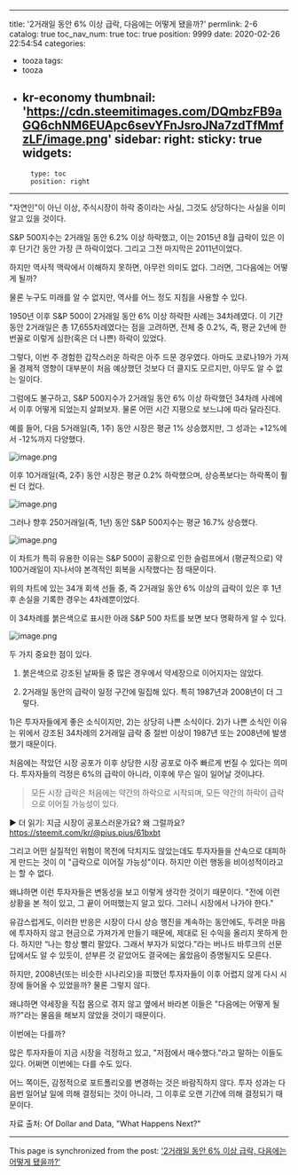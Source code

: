 
---
title: '2거래일 동안 6% 이상 급락, 다음에는 어떻게 됐을까?'
permlink: 2-6
catalog: true
toc_nav_num: true
toc: true
position: 9999
date: 2020-02-26 22:54:54
categories:
- tooza
tags:
- tooza
- kr-economy
thumbnail: 'https://cdn.steemitimages.com/DQmbzFB9aGQ6chNM6EUApc6sevYFnJsroJNa7zdTfMmfzLF/image.png'
sidebar:
    right:
        sticky: true
widgets:
    -
        type: toc
        position: right
---


"자연인"이 아닌 이상, 주식시장이 하락 중이라는 사실, 그것도 상당하다는 사실을 이미 알고 있을 것이다.


S&P 500지수는 2거래일 동안 6.2% 이상 하락했고, 이는 2015년 8월 급락이 있은 이후 단기간 동안 가장 큰 하락이었다. 그리고 그전 마지막은 2011년이었다.


하지만 역사적 맥락에서 이해하지 못하면, 아무런 의미도 없다. 그러면, 그다음에는 어떻게 될까?


물론 누구도 미래를 알 수 없지만, 역사를 어느 정도 지침을 사용할 수 있다.


1950년 이후 S&P 500이 2거래일 동안 6% 이상 하락한 사례는 34차례였다. 이 기간 동안 2거래일은 총 17,655차례였다는 점을 고려하면, 전체 중 0.2%, 즉, 평균 2년에 한 번꼴로 이렇게 심한(혹은 더 나쁜) 하락이 있었다.


그렇다, 이번 주 경험한 갑작스러운 하락은 아주 드문 경우였다. 아마도 코로나19가 가져올 경제적 영향이 대부분이 처음 예상했던 것보다 더 클지도 모르지만, 아무도 알 수 없는 일이다.


그럼에도 불구하고, S&P 500지수가 2거래일 동안 6% 이상 하락했던 34차례 사례에서 이후 어떻게 되었는지 살펴보자. 물론 어떤 시간 지평으로 보느냐에 따라 달라진다.


예를 들어, 다음 5거래일(즉, 1주) 동안 시장은 평균 1% 상승했지만, 그 성과는 +12%에서 -12%까지 다양했다.



![image.png](https://cdn.steemitimages.com/DQmbzFB9aGQ6chNM6EUApc6sevYFnJsroJNa7zdTfMmfzLF/image.png)



이후 10거래일(즉, 2주) 동안 시장은 평균 0.2% 하락했으며, 상승폭보다는 하락폭이 훨씬 더 컸다.



![image.png](https://cdn.steemitimages.com/DQmZ57w1YWStCLRTdEAuNH2U8gC4JGnSHVDewTCPPMUQoBG/image.png)



그러나 향후 250거래일(즉, 1년) 동안 S&P 500지수는 평균 16.7% 상승했다.



![image.png](https://cdn.steemitimages.com/DQmWGGN2ZHuVQs6u3UNeBd4ocQVspB5cdooB3aYXkwx5Rkj/image.png)



이 차트가 특히 유용한 이유는 S&P 500이 공황으로 인한 슬럼프에서 (평균적으로) 약 100거래일이 지나서야 본격적인 회복을 시작했다는 점 때문이다.


위의 차트에 있는 34개 회색 선들 중, 즉 2거래일 동안 6% 이상의 급락이 있은 후 1년 후 손실을 기록한 경우는 4차례뿐이었다.


이 34차례를 붉은색으로 표시한 아래 S&P 500 차트를 보면 보다 명확하게 알 수 있다.



![image.png](https://cdn.steemitimages.com/DQmTUTu3r3oom3iK7BZDjZKPWmL9th5gsb6ShY6sJStKLBk/image.png)



두 가지 중요한 점이 있다.


1) 붉은색으로 강조된 날짜들 중 많은 경우에서 약세장으로 이어지자는 않았다.


2) 2거래일 동안의 급락이 일정 구간에 밀집해 있다. 특히 1987년과 2008년이 더 그렇다.



1)은 투자자들에게 좋은 소식이지만, 2)는 상당히 나쁜 소식이다. 2)가 나쁜 소식인 이유는 위에서 강조된 34차례의 2거래일 급락 중 절반 이상이 1987년 또는 2008년에 발생했기 때문이다.


처음에는 작았던 시장 공포가 이후 상당한 시장 공포로 아주 빠르게 번질 수 있다는 의미다. 투자자들의 걱정은 6%의 급락이 아니라, 이후에 무슨 일이 일어날 것이냐다.


>모든 시장 급락은 처음에는 약간의 하락으로 시작되며, 모든 약간의 하락이 급락으로 이어질 가능성이 있다.


▶ 더 읽기: 지금 시장이 공포스러운가요? 왜 그럴까요?
https://steemit.com/kr/@pius.pius/61bxbt


그리고 어떤 실질적인 위험이 목전에 닥치지도 않았는데도 투자자들을 산속으로 대피하게 만드는 것이 이 "급락으로 이어질 가능성"이다. 하지만 이런 행동을 비이성적이라고는 할 수 없다.


왜냐하면 이런 투자자들은 변동성을 보고 이렇게 생각한 것이기 때문이다. "전에 이런 상황을 본 적이 있고, 그 끝이 어떠했는지 알고 있다. 그러니 시장에서 나가야 한다."


유감스럽게도, 이러한 반응은 시장이 다시 상승 행진을 계속하는 동안에도, 두려운 마음에 투자하지 않고 현금으로 가져가게 만들기 때문에, 제대로 된 수익을 올리지 못하게 한다. 하지만 “나는 항상 빨리 팔았다. 그래서 부자가 되었다.”라는 버나드 바루크의 선문답에서도 알 수 있듯이, 섣부른 것 같았어도 결국에는 옳았음이 증명될지도 모른다.


하지만, 2008년(또는 비슷한 시나리오)을 피했던 투자자들이 이후 어렵지 않게 다시 시장에 들어올 수 있었을까? 물론 그렇지 않다.


왜냐하면 약세장을 직접 몸으로 겪지 않고 옆에서 바라본 이들은 "다음에는 어떻게 될까?"라는 물음을 해보지 않았을 것이기 때문이다.


이번에는 다를까?


많은 투자자들이 지금 시장을 걱정하고 있고, "저점에서 매수했다."라고 말하는 이들도 있다. 어쩌면 이번에는 다를 수도 있다.


어느 쪽이든, 감정적으로 포트폴리오를 변경하는 것은 바람직하지 않다. 투자 성과는 다음번 일어날 일에 의해 결정되는 것이 아니라, 그 이후로 오랜 기간에 의해 결정되기 때문이다.


자료 출처: Of Dollar and Data, "What Happens Next?"

- - -

This page is synchronized from the post: ['2거래일 동안 6% 이상 급락, 다음에는 어떻게 됐을까?'](https://steemit.com/@pius.pius/2-6)
